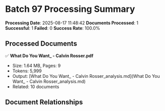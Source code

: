 # Batch 97 Processing Summary

**Processing Date**: 2025-08-17 11:48:42
**Documents Processed**: 1
**Successful**: 1
**Failed**: 0
**Success Rate**: 100.0%

## Processed Documents

✅ **What Do You Want_ - Calvin Rosser.pdf**
   - Size: 1.64 MB, Pages: 9
   - Tokens: 5,999
   - Output: [What Do You Want_ - Calvin Rosser_analysis.md](What Do You Want_ - Calvin Rosser_analysis.md)
   - Related: 10 documents

## Document Relationships
